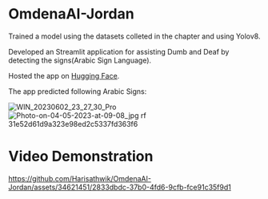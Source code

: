 # OmdenaAI-Jordan
Trained a model using the datasets colleted in the chapter and using Yolov8.

Developed an Streamlit application for assisting Dumb and Deaf by detecting the signs(Arabic Sign Language).

Hosted the app on [Hugging Face](https://huggingface.co/spaces/HariSathwik/OmdenaAI-Jordan).

The app predicted following Arabic Signs:

![WIN_20230602_23_27_30_Pro](https://github.com/Harisathwik/OmdenaAI-Jordan/assets/34621451/eef7ab6e-8a7b-43cb-a454-ffe58d83f1b3) ![Photo-on-04-05-2023-at-09-08_jpg rf 31e52d61d9a323e98ed2c5337fd363f6](https://github.com/Harisathwik/OmdenaAI-Jordan/assets/34621451/9ff3a0d9-e529-44de-bfae-2dec2085cfd6)

# Video Demonstration 

https://github.com/Harisathwik/OmdenaAI-Jordan/assets/34621451/2833dbdc-37b0-4fd6-9cfb-fce91c35f9d1
